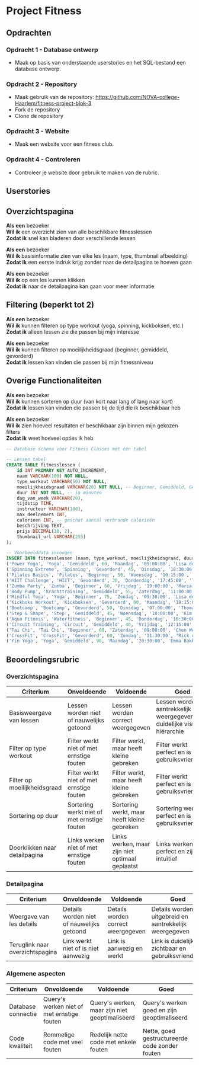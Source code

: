 # Project Fitness

## Opdrachten

### Opdracht 1 - Database ontwerp

- Maak op basis van onderstaande userstories en het SQL-bestand een database ontwerp. 

### Opdracht 2 - Repository

- Maak gebruik van de repository: https://github.com/NOVA-college-Haarlem/fitness-project-blok-3
- Fork de repository
- Clone de repository

### Opdracht 3 - Website

- Maak een website voor een fitness club.

### Opdracht 4 - Controleren

- Controleer je website door gebruik te maken van de rubric.

## Userstories

## Overzichtspagina

**Als een** bezoeker  
**Wil ik** een overzicht zien van alle beschikbare fitnesslessen  
**Zodat ik** snel kan bladeren door verschillende lessen

**Als een** bezoeker  
**Wil ik** basisinformatie zien van elke les (naam, type, thumbnail afbeelding)  
**Zodat ik** een eerste indruk krijg zonder naar de detailpagina te hoeven gaan

**Als een** bezoeker  
**Wil ik** op een les kunnen klikken  
**Zodat ik** naar de detailpagina kan gaan voor meer informatie

## Filtering (beperkt tot 2)

**Als een** bezoeker  
**Wil ik** kunnen filteren op type workout (yoga, spinning, kickboksen, etc.)  
**Zodat ik** alleen lessen zie die passen bij mijn interesse

**Als een** bezoeker  
**Wil ik** kunnen filteren op moeilijkheidsgraad (beginner, gemiddeld, gevorderd)  
**Zodat ik** lessen kan vinden die passen bij mijn fitnessniveau

## Overige Functionaliteiten

**Als een** bezoeker  
**Wil ik** kunnen sorteren op duur (van kort naar lang of lang naar kort)  
**Zodat ik** lessen kan vinden die passen bij de tijd die ik beschikbaar heb

**Als een** bezoeker  
**Wil ik** zien hoeveel resultaten er beschikbaar zijn binnen mijn gekozen filters  
**Zodat ik** weet hoeveel opties ik heb

```sql
-- Database schema voor Fitness Classes met één tabel

-- Lessen tabel
CREATE TABLE fitnesslessen (
    id INT PRIMARY KEY AUTO_INCREMENT,
    naam VARCHAR(100) NOT NULL,
    type_workout VARCHAR(50) NOT NULL,
    moeilijkheidsgraad VARCHAR(20) NOT NULL, -- Beginner, Gemiddeld, Gevorderd
    duur INT NOT NULL, -- in minuten
    dag_van_week VARCHAR(20),
    tijdstip TIME,
    instructeur VARCHAR(100),
    max_deelnemers INT,
    calorieen INT, -- geschat aantal verbrande calorieën
    beschrijving TEXT,
    prijs DECIMAL(10, 2),
    thumbnail_url VARCHAR(255)
);

-- Voorbeelddata invoegen
INSERT INTO fitnesslessen (naam, type_workout, moeilijkheidsgraad, duur, dag_van_week, tijdstip, instructeur, max_deelnemers, calorieen, beschrijving, prijs, thumbnail_url) VALUES 
('Power Yoga', 'Yoga', 'Gemiddeld', 60, 'Maandag', '09:00:00', 'Lisa de Vries', 20, 350, 'Een dynamische yogales waarbij kracht, flexibiliteit en ademhaling centraal staan.', 12.50, 'poweryoga.jpg'),
('Spinning Extreme', 'Spinning', 'Gevorderd', 45, 'Dinsdag', '18:30:00', 'Mark Janssen', 15, 600, 'Intensieve spinning-sessie met intervallen en steile klimmen voor maximale vetverbranding.', 15.00, 'spinning.jpg'),
('Pilates Basics', 'Pilates', 'Beginner', 50, 'Woensdag', '10:15:00', 'Emma Bakker', 12, 250, 'Introductieles in Pilates, gericht op het versterken van de core en verbeteren van houding.', 10.00, 'pilates.jpg'),
('HIIT Challenge', 'HIIT', 'Gevorderd', 30, 'Donderdag', '17:45:00', 'Thomas Berg', 18, 450, 'High Intensity Interval Training voor maximale resultaten in minimale tijd.', 17.50, 'hiit.jpg'),
('Zumba Party', 'Zumba', 'Beginner', 60, 'Vrijdag', '19:00:00', 'Maria González', 25, 400, 'Dansworkout op Latijns-Amerikaanse muziek, leuk en effectief voor iedereen.', 12.50, 'zumba.jpg'),
('Body Pump', 'Krachttraining', 'Gemiddeld', 55, 'Zaterdag', '11:00:00', 'Peter Visser', 20, 380, 'Krachttraining op muziek met halters, een geweldige manier om spiermassa op te bouwen.', 15.00, 'bodypump.jpg'),
('Mindful Yoga', 'Yoga', 'Beginner', 75, 'Zondag', '09:30:00', 'Lisa de Vries', 15, 200, 'Rustgevende yogales met focus op mindfulness en ontspanning.', 12.50, 'mindfulyoga.jpg'),
('Kickboks Workout', 'Kickboksen', 'Gevorderd', 60, 'Maandag', '19:15:00', 'Mohammed El Amrani', 16, 700, 'Intensieve workout gebaseerd op kickbokstechnieken, goed voor conditie en kracht.', 17.50, 'kickboks.jpg'),
('Bootcamp', 'Bootcamp', 'Gevorderd', 50, 'Dinsdag', '07:00:00', 'Thomas Berg', 12, 600, 'Militair geïnspireerde outdoor training die je fysiek en mentaal uitdaagt.', 20.00, 'bootcamp.jpg'),
('Step & Shape', 'Step', 'Gemiddeld', 45, 'Woensdag', '18:00:00', 'Kim Wouters', 18, 350, 'Choreografische stepping met spierversterkende oefeningen voor het hele lichaam.', 12.50, 'step.jpg'),
('Aqua Fitness', 'Waterfitness', 'Beginner', 45, 'Donderdag', '10:30:00', 'Anna Mol', 20, 300, 'Laagdrempelige workout in het water, ideaal voor gewrichten en blessurepreventie.', 15.00, 'aqua.jpg'),
('Circuit Training', 'Circuit', 'Gemiddeld', 40, 'Vrijdag', '12:15:00', 'Peter Visser', 15, 450, 'Afwisselende training waarbij je langs verschillende oefenstations roteert.', 15.00, 'circuit.jpg'),
('Tai Chi', 'Tai Chi', 'Beginner', 60, 'Zaterdag', '09:00:00', 'Chen Wei', 12, 180, 'Chinese bewegingsleer voor balans, flexibiliteit en rust in lichaam en geest.', 12.50, 'taichi.jpg'),
('CrossFit', 'CrossFit', 'Gevorderd', 60, 'Zondag', '11:30:00', 'Rick de Jong', 10, 750, 'Functionele training met hoge intensiteit, gericht op kracht en conditie.', 20.00, 'crossfit.jpg'),
('Yin Yoga', 'Yoga', 'Gemiddeld', 90, 'Maandag', '20:30:00', 'Emma Bakker', 15, 150, 'Rustige, meditatieve vorm van yoga waarbij houdingen langer worden aangehouden.', 12.50, 'yinyoga.jpg');

```

## Beoordelingsrubric

### Overzichtspagina

| Criterium | Onvoldoende | Voldoende | Goed |
|-----------|-------------|------------|------|
| Basisweergave van lessen | Lessen worden niet of nauwelijks getoond | Lessen worden correct weergegeven | Lessen worden aantrekkelijk weergegeven met duidelijke visuele hiërarchie |
| Filter op type workout | Filter werkt niet of met ernstige fouten | Filter werkt, maar heeft kleine gebreken | Filter werkt perfect en is gebruiksvriendelijk |
| Filter op moeilijkheidsgraad | Filter werkt niet of met ernstige fouten | Filter werkt, maar heeft kleine gebreken | Filter werkt perfect en is gebruiksvriendelijk |
| Sortering op duur | Sortering werkt niet of met ernstige fouten | Sortering werkt, maar heeft kleine gebreken | Sortering werkt perfect en is gebruiksvriendelijk |
| Doorklikken naar detailpagina | Links werken niet of met ernstige fouten | Links werken, maar zijn niet optimaal geplaatst | Links werken perfect en zijn intuïtief |

### Detailpagina
| Criterium | Onvoldoende | Voldoende | Goed |
|-----------|-------------|------------|------|
| Weergave van les details | Details worden niet of nauwelijks getoond | Details worden correct weergegeven | Details worden uitgebreid en aantrekkelijk weergegeven |
| Teruglink naar overzichtspagina | Link werkt niet of is niet aanwezig | Link is aanwezig en werkt | Link is duidelijk zichtbaar en gebruiksvriendelijk |

### Algemene aspecten
| Criterium | Onvoldoende | Voldoende | Goed |
|-----------|-------------|------------|------|
| Database connectie | Query's werken niet of met ernstige fouten | Query's werken, maar zijn niet geoptimaliseerd | Query's werken goed en zijn geoptimaliseerd |
| Code kwaliteit | Rommelige code met veel fouten | Redelijk nette code met enkele fouten | Nette, goed gestructureerde code zonder fouten |


